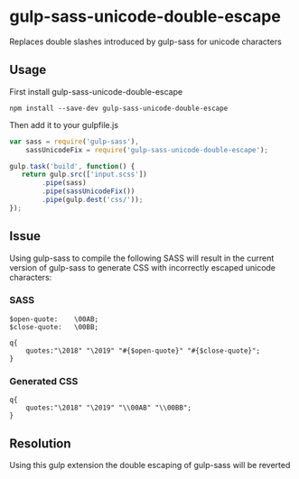 # gulp-sass-unicode-double-escape
Replaces double slashes introduced by gulp-sass for unicode characters

## Usage
First install gulp-sass-unicode-double-escape
```
npm install --save-dev gulp-sass-unicode-double-escape
```

Then add it to your gulpfile.js
```javascript
var sass = require('gulp-sass'),
    sassUnicodeFix = require('gulp-sass-unicode-double-escape');

gulp.task('build', function() {
   return gulp.src(['input.scss'])
        .pipe(sass)
        .pipe(sassUnicodeFix())
        .pipe(gulp.dest('css/'));
});
```

## Issue
Using gulp-sass to compile the following SASS will result in the current version of gulp-sass to generate CSS with incorrectly escaped unicode characters:

### SASS
```
$open-quote:    \00AB;
$close-quote:   \00BB;

q{
    quotes:"\2018" "\2019" "#{$open-quote}" "#{$close-quote}";
}
```

### Generated CSS
```
q{
    quotes:"\2018" "\2019" "\\00AB" "\\00BB";
}
```

## Resolution
Using this gulp extension the double escaping of gulp-sass will be reverted
